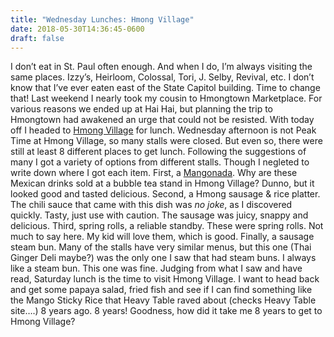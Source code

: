 ```yaml
---
title: "Wednesday Lunches: Hmong Village"
date: 2018-05-30T14:36:45-0600
draft: false
---
```


I don’t eat in St. Paul often enough. And when I do, I’m always visiting the same places. Izzy’s, Heirloom, Colossal, Tori, J. Selby, Revival, etc. I don’t know that I’ve ever eaten east of the State Capitol building. Time to change that!
Last weekend I nearly took my cousin to Hmongtown Marketplace. For various reasons we ended up at Hai Hai, but planning the trip to Hmongtown had awakened an urge that could not be resisted. With today off I headed to [Hmong Village](http://heavytable.com/hmong-village-in-st-paul-25-tastes/) for lunch.
Wednesday afternoon is not Peak Time at Hmong Village, so many stalls were closed. But even so, there were still at least 8 different places to get lunch. Following the suggestions of many I got a variety of options from different stalls. Though I negleted to write down where I got each item.
First, a [Mangonada](https://en.wikipedia.org/wiki/Mangonada). Why are these Mexican drinks sold at a bubble tea stand in Hmong Village? Dunno, but it looked good and tasted delicious.
Second, a Hmong sausage & rice platter. The chili sauce that came with this dish was _no joke_, as I discovered quickly. Tasty, just use with caution. The sausage was juicy, snappy and delicious.
Third, spring rolls, a reliable standby. These were spring rolls. Not much to say here. My kid will love them, which is good.
Finally, a sausage steam bun. Many of the stalls have very similar menus, but this one (Thai Ginger Deli maybe?) was the only one I saw that had steam buns. I always like a steam bun. This one was fine.
Judging from what I saw and have read, Saturday lunch is the time to visit Hmong Village. I want to head back and get some papaya salad, fried fish and see if I can find something like the Mango Sticky Rice that Heavy Table raved about (checks Heavy Table site….) 8 years ago. 8 years! Goodness, how did it take me 8 years to get to Hmong Village?
